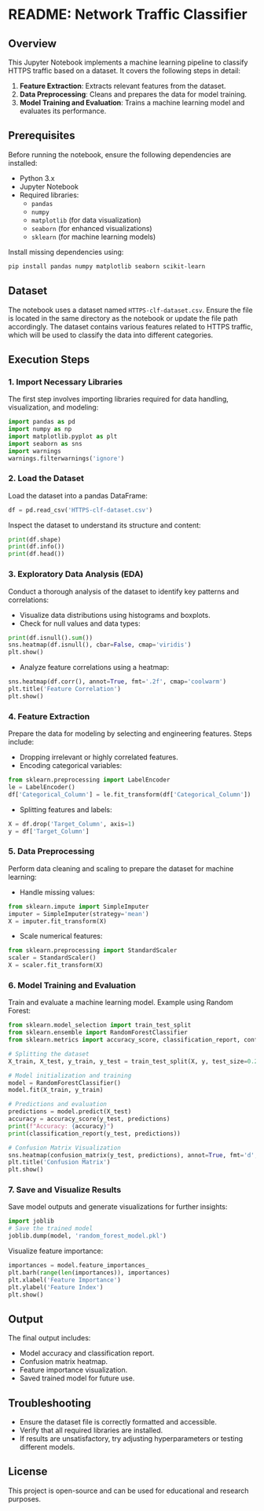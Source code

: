 # README: Network Traffic Classifier

## Overview
This Jupyter Notebook implements a machine learning pipeline to classify HTTPS traffic based on a dataset. It covers the following steps in detail:

1. **Feature Extraction**: Extracts relevant features from the dataset.
2. **Data Preprocessing**: Cleans and prepares the data for model training.
3. **Model Training and Evaluation**: Trains a machine learning model and evaluates its performance.

## Prerequisites
Before running the notebook, ensure the following dependencies are installed:

- Python 3.x
- Jupyter Notebook
- Required libraries:
  - `pandas`
  - `numpy`
  - `matplotlib` (for data visualization)
  - `seaborn` (for enhanced visualizations)
  - `sklearn` (for machine learning models)

Install missing dependencies using:
```bash
pip install pandas numpy matplotlib seaborn scikit-learn
```

## Dataset
The notebook uses a dataset named `HTTPS-clf-dataset.csv`. Ensure the file is located in the same directory as the notebook or update the file path accordingly. The dataset contains various features related to HTTPS traffic, which will be used to classify the data into different categories.

## Execution Steps

### 1. Import Necessary Libraries
The first step involves importing libraries required for data handling, visualization, and modeling:
```python
import pandas as pd
import numpy as np
import matplotlib.pyplot as plt
import seaborn as sns
import warnings
warnings.filterwarnings('ignore')
```

### 2. Load the Dataset
Load the dataset into a pandas DataFrame:
```python
df = pd.read_csv('HTTPS-clf-dataset.csv')
```
Inspect the dataset to understand its structure and content:
```python
print(df.shape)
print(df.info())
print(df.head())
```

### 3. Exploratory Data Analysis (EDA)
Conduct a thorough analysis of the dataset to identify key patterns and correlations:
- Visualize data distributions using histograms and boxplots.
- Check for null values and data types:
```python
print(df.isnull().sum())
sns.heatmap(df.isnull(), cbar=False, cmap='viridis')
plt.show()
```
- Analyze feature correlations using a heatmap:
```python
sns.heatmap(df.corr(), annot=True, fmt='.2f', cmap='coolwarm')
plt.title('Feature Correlation')
plt.show()
```

### 4. Feature Extraction
Prepare the data for modeling by selecting and engineering features. Steps include:
- Dropping irrelevant or highly correlated features.
- Encoding categorical variables:
```python
from sklearn.preprocessing import LabelEncoder
le = LabelEncoder()
df['Categorical_Column'] = le.fit_transform(df['Categorical_Column'])
```
- Splitting features and labels:
```python
X = df.drop('Target_Column', axis=1)
y = df['Target_Column']
```

### 5. Data Preprocessing
Perform data cleaning and scaling to prepare the dataset for machine learning:
- Handle missing values:
```python
from sklearn.impute import SimpleImputer
imputer = SimpleImputer(strategy='mean')
X = imputer.fit_transform(X)
```
- Scale numerical features:
```python
from sklearn.preprocessing import StandardScaler
scaler = StandardScaler()
X = scaler.fit_transform(X)
```

### 6. Model Training and Evaluation
Train and evaluate a machine learning model. Example using Random Forest:
```python
from sklearn.model_selection import train_test_split
from sklearn.ensemble import RandomForestClassifier
from sklearn.metrics import accuracy_score, classification_report, confusion_matrix

# Splitting the dataset
X_train, X_test, y_train, y_test = train_test_split(X, y, test_size=0.2, random_state=42)

# Model initialization and training
model = RandomForestClassifier()
model.fit(X_train, y_train)

# Predictions and evaluation
predictions = model.predict(X_test)
accuracy = accuracy_score(y_test, predictions)
print(f"Accuracy: {accuracy}")
print(classification_report(y_test, predictions))

# Confusion Matrix Visualization
sns.heatmap(confusion_matrix(y_test, predictions), annot=True, fmt='d', cmap='Blues')
plt.title('Confusion Matrix')
plt.show()
```

### 7. Save and Visualize Results
Save model outputs and generate visualizations for further insights:
```python
import joblib
# Save the trained model
joblib.dump(model, 'random_forest_model.pkl')
```
Visualize feature importance:
```python
importances = model.feature_importances_
plt.barh(range(len(importances)), importances)
plt.xlabel('Feature Importance')
plt.ylabel('Feature Index')
plt.show()
```

## Output
The final output includes:
- Model accuracy and classification report.
- Confusion matrix heatmap.
- Feature importance visualization.
- Saved trained model for future use.

## Troubleshooting
- Ensure the dataset file is correctly formatted and accessible.
- Verify that all required libraries are installed.
- If results are unsatisfactory, try adjusting hyperparameters or testing different models.

## License
This project is open-source and can be used for educational and research purposes.




